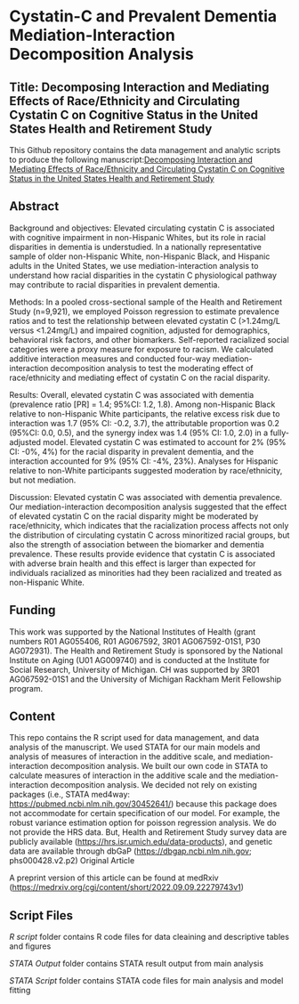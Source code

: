 # Cystatin-C and Prevalent Dementia Mediation-Interaction Decomposition Analysis

## Title: Decomposing Interaction and Mediating Effects of Race/Ethnicity and Circulating Cystatin C on Cognitive Status in the United States Health and Retirement Study


This Github repository contains the data management and analytic scripts to produce the following manuscript:[Decomposing Interaction and Mediating Effects of Race/Ethnicity and Circulating Cystatin C on Cognitive Status in the United States Health and Retirement Study](https://www.medrxiv.org/content/10.1101/2022.09.09.22279743v1)

## Abstract

Background and objectives: Elevated circulating cystatin C is associated with cognitive impairment in non-Hispanic Whites, but its role in racial disparities in dementia is understudied. In a nationally representative sample of older non-Hispanic White, non-Hispanic Black, and Hispanic adults in the United States, we use mediation-interaction analysis to understand how racial disparities in the cystatin C physiological pathway may contribute to racial disparities in prevalent dementia.

Methods: In a pooled cross-sectional sample of the Health and Retirement Study (n=9,921), we employed Poisson regression to estimate prevalence ratios and to test the relationship between elevated cystatin C (>1.24mg/L versus <1.24mg/L) and impaired cognition, adjusted for demographics, behavioral risk factors, and other biomarkers. Self-reported racialized social categories were a proxy measure for exposure to racism. We calculated additive interaction measures and conducted four-way mediation-interaction decomposition analysis to test the moderating effect of race/ethnicity and mediating effect of cystatin C on the racial disparity.

Results: Overall, elevated cystatin C was associated with dementia (prevalence ratio [PR] = 1.4; 95%CI: 1.2, 1.8). Among non-Hispanic Black relative to non-Hispanic White participants, the relative excess risk due to interaction was 1.7 (95% CI: -0.2, 3.7), the attributable proportion was 0.2 (95%CI: 0.0, 0.5), and the synergy index was 1.4 (95% CI: 1.0, 2.0) in a fully-adjusted model. Elevated cystatin C was estimated to account for 2% (95% CI: -0%, 4%) for the racial disparity in prevalent dementia, and the interaction accounted for 9% (95% CI: -4%, 23%). Analyses for Hispanic relative to non-White participants suggested moderation by race/ethnicity, but not mediation.

Discussion: Elevated cystatin C was associated with dementia prevalence. Our mediation-interaction decomposition analysis suggested that the effect of elevated cystatin C on the racial disparity might be moderated by race/ethnicity, which indicates that the racialization process affects not only the distribution of circulating cystatin C across minoritized racial groups, but also the strength of association between the biomarker and dementia prevalence. These results provide evidence that cystatin C is associated with adverse brain health and this effect is larger than expected for individuals racialized as minorities had they been racialized and treated as non-Hispanic White.

## Funding
This work was supported by the National Institutes of Health (grant numbers R01 AG055406, R01 AG067592, 3R01 AG067592-01S1, P30 AG072931). The Health and Retirement Study is sponsored by the National Institute on Aging (U01 AG009740) and is conducted at the Institute for Social Research, University of Michigan. CH was supported by 3R01 AG067592-01S1 and the University of Michigan Rackham Merit Fellowship program.

## Content

This repo contains the R script used for data management, and data analysis of the manuscript. We used STATA for our main models and analysis of measures of interaction in the additive scale, and mediation-interaction decomposition analysis. We built our own code in STATA to calculate measures of interaction in the additive scale and the mediation-interaction decomposition analysis. We decided not rely on existing packages (i.e., STATA med4way: https://pubmed.ncbi.nlm.nih.gov/30452641/) because this package does not accommodate for certain specification of our model. For example, the robust variance estimation option for poisson regression analysis. We do not provide the HRS data. But, Health and Retirement Study survey data are publicly available (https://hrs.isr.umich.edu/data-products), and genetic data are available through dbGaP (https://dbgap.ncbi.nlm.nih.gov; phs000428.v2.p2)
Original Article

A preprint version of this article can be found at medRxiv (https://medrxiv.org/cgi/content/short/2022.09.09.22279743v1)

## Script Files
*R script* folder contains R code files for data cleaining and descriptive tables and figures

*STATA Output* folder contains STATA result output from main analysis

*STATA Script* folder contains STATA code files for main analysis and model fitting

